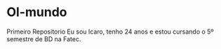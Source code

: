 # Ol-mundo
Primeiro Repositorio
Eu sou Icaro, tenho 24 anos e estou cursando o 5º semestre de BD na Fatec.
